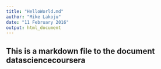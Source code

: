 ```yaml
---
title: "HelloWorld.md"
author: "Mike Lakoju"
date: "11 February 2016"
output: html_document
---
```


## This is a markdown file to the document datasciencecoursera



